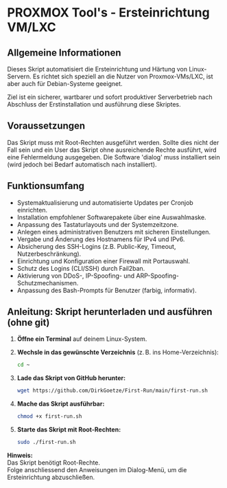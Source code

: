 ﻿# PROXMOX Tool's - Ersteinrichtung VM/LXC

## Allgemeine Informationen
Dieses Skript automatisiert die Ersteinrichtung und Härtung von Linux- Servern. Es richtet sich speziell an die Nutzer von Proxmox-VMs/LXC, ist aber auch für Debian-Systeme geeignet.

Ziel ist ein sicherer, wartbarer und sofort produktiver Serverbetrieb nach Abschluss der Erstinstallation und ausführung diese Skriptes.

## Voraussetzungen
Das Skript muss mit Root-Rechten ausgeführt werden. Sollte dies nicht der Fall sein und ein User das Skript ohne ausreichende Rechte ausführt, wird eine Fehlermeldung ausgegeben. Die Software 'dialog' 
muss installiert sein (wird jedoch bei Bedarf automatisch nach installiert).

## Funktionsumfang
* Systemaktualisierung und automatisierte Updates per Cronjob einrichten.
* Installation empfohlener Softwarepakete über eine Auswahlmaske.
* Anpassung des Tastaturlayouts und der Systemzeitzone.
* Anlegen eines administrativen Benutzers mit sicheren Einstellungen.
* Vergabe und Änderung des Hostnamens für IPv4 und IPv6.
* Absicherung des SSH-Logins (z.B. Public-Key, Timeout, Nutzerbeschränkung).
* Einrichtung und Konfiguration einer Firewall mit Portauswahl.
* Schutz des Logins (CLI/SSH) durch Fail2ban.
* Aktivierung von DDoS-, IP-Spoofing- und ARP-Spoofing-Schutzmechanismen.
* Anpassung des Bash-Prompts für Benutzer (farbig, informativ).

## Anleitung: Skript herunterladen und ausführen (ohne git)

1. **Öffne ein Terminal** auf deinem Linux-System.

2. **Wechsle in das gewünschte Verzeichnis** (z. B. ins Home-Verzeichnis):
   ```bash
   cd ~
   ```

3. **Lade das Skript von GitHub herunter:**  
   ```bash
   wget https://github.com/DirkGoetze/First-Run/main/first-run.sh
   ```

4. **Mache das Skript ausführbar:**
   ```bash
   chmod +x first-run.sh
   ```

5. **Starte das Skript mit Root-Rechten:**
   ```bash
   sudo ./first-run.sh
   ```

**Hinweis:**  
Das Skript benötigt Root-Rechte.  
Folge anschliessend den Anweisungen im Dialog-Menü, um die Ersteinrichtung abzuschließen.
